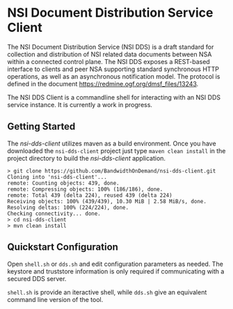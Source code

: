 # NSI Document Distribution Service Client

The NSI Document Distribution Service (NSI DDS) is a draft standard for collection and distribution of NSI related data documents between NSA within a connected control plane.  The NSI DDS exposes a REST-based interface to clients and peer NSA supporting standard synchronous HTTP operations, as well as an asynchronous notification model.  The protocol is defined in the document https://redmine.ogf.org/dmsf_files/13243.

The NSI DDS Client is a commandline shell for interacting with an NSI DDS service instance.  It is currently a work in progress.

## Getting Started

The *nsi-dds-client* utilizes maven as a build environment.  Once you have downloaded the `nsi-dds-client` project just type `maven clean install` in the project directory to build the *nsi-dds-client* application.
```
> git clone https://github.com/BandwidthOnDemand/nsi-dds-client.git
Cloning into 'nsi-dds-client'...
remote: Counting objects: 439, done.
remote: Compressing objects: 100% (186/186), done.
remote: Total 439 (delta 224), reused 439 (delta 224)
Receiving objects: 100% (439/439), 10.30 MiB | 2.58 MiB/s, done.
Resolving deltas: 100% (224/224), done.
Checking connectivity... done.
> cd nsi-dds-client
> mvn clean install
```

## Quickstart Configuration

Open `shell.sh` or `dds.sh` and edit configuration parameters as needed.  The keystore and truststore information is only required if communicating with a secured DDS server.

`shell.sh` is provide an iteractive shell, while `dds.sh` give an equivalent command line version of the tool.
